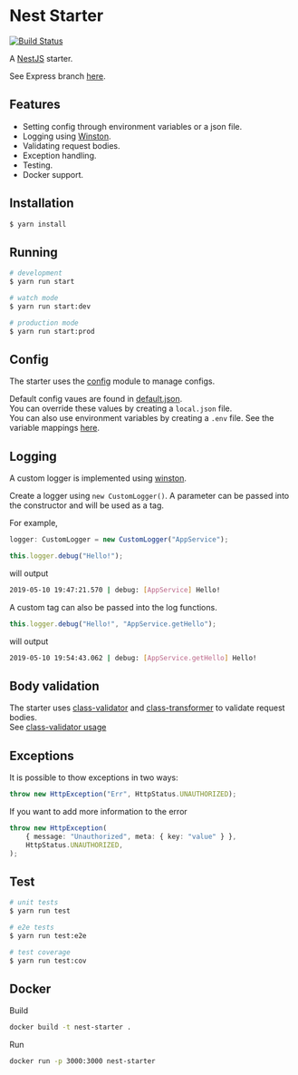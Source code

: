 # Nest Starter

[![Build Status](https://travis-ci.com/MarkNjunge/nest-starter.svg?branch=master)](https://travis-ci.com/MarkNjunge/nest-starter)

A [NestJS](https://nestjs.com/) starter.

See Express branch [here](https://github.com/MarkNjunge/nest-starter/tree/express-adapter).

## Features

- Setting config through environment variables or a json file.
- Logging using [Winston](https://www.npmjs.com/package/winston).
- Validating request bodies.
- Exception handling.
- Testing.
- Docker support.

## Installation

```bash
$ yarn install
```

## Running

```bash
# development
$ yarn run start

# watch mode
$ yarn run start:dev

# production mode
$ yarn run start:prod
```

## Config

The starter uses the [config](https://www.npmjs.com/package/config) module to manage configs.

Default config vaues are found in [default.json](./config/default.json).  
You can override these values by creating a `local.json` file.  
You can also use environment variables by creating a `.env` file. See the variable mappings [here](./config/custom-environment-variables.json).

## Logging

A custom logger is implemented using [winston](https://www.npmjs.com/package/winston).

Create a logger using `new CustomLogger()`. A parameter can be passed into the constructor and will be used as a tag.

For example,

```Typescript
logger: CustomLogger = new CustomLogger("AppService");

this.logger.debug("Hello!");
```

will output

```bash
2019-05-10 19:47:21.570 | debug: [AppService] Hello!
```

A custom tag can also be passed into the log functions.

```Typescript
this.logger.debug("Hello!", "AppService.getHello");
```

will output

```bash
2019-05-10 19:54:43.062 | debug: [AppService.getHello] Hello!
```

## Body validation

The starter uses [class-validator](https://www.npmjs.com/package/class-validator) and [class-transformer](https://www.npmjs.com/package/class-transformer) to validate request bodies.  
See [class-validator usage](https://www.npmjs.com/package/class-validator#usage)

## Exceptions

It is possible to thow exceptions in two ways:

```Typescript
throw new HttpException("Err", HttpStatus.UNAUTHORIZED);
```

If you want to add more information to the error

```Typescript
throw new HttpException(
    { message: "Unauthorized", meta: { key: "value" } },
    HttpStatus.UNAUTHORIZED,
);
```

## Test

```bash
# unit tests
$ yarn run test

# e2e tests
$ yarn run test:e2e

# test coverage
$ yarn run test:cov
```

## Docker

Build

```bash
docker build -t nest-starter .
```

Run

```bash
docker run -p 3000:3000 nest-starter
```
